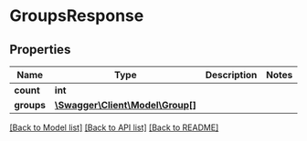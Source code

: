 # GroupsResponse

## Properties
Name | Type | Description | Notes
------------ | ------------- | ------------- | -------------
**count** | **int** |  | 
**groups** | [**\Swagger\Client\Model\Group[]**](Group.md) |  | 

[[Back to Model list]](../README.md#documentation-for-models) [[Back to API list]](../README.md#documentation-for-api-endpoints) [[Back to README]](../README.md)


